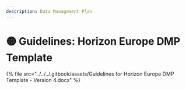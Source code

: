 ```yaml
---
description: Data Management Plan
---
```


# 🟡 Guidelines: Horizon Europe DMP Template

{% file src="../../../.gitbook/assets/Guidelines for Horizon Europe DMP Template - Version 4.docx" %}
